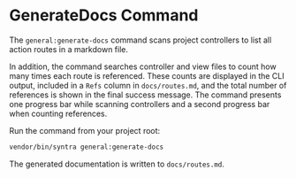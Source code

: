 # GenerateDocs Command

The `general:generate-docs` command scans project controllers to list all action routes in a markdown file.

In addition, the command searches controller and view files to count how many times each route is referenced. These counts are displayed in the CLI output, included in a `Refs` column in `docs/routes.md`, and the total number of references is shown in the final success message. The command presents one progress bar while scanning controllers and a second progress bar when counting references.

Run the command from your project root:

```bash
vendor/bin/syntra general:generate-docs
```

The generated documentation is written to `docs/routes.md`.
